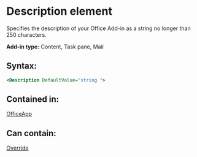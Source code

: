 
# Description element
Specifies the description of your Office Add-in as a string no longer than 250 characters.

 **Add-in type:** Content, Task pane, Mail


## Syntax:


```XML
<Description DefaultValue="string ">
```


## Contained in:

[OfficeApp](https://dev.office.com/reference/add-ins/manifest/officeapp)


## Can contain:

[Override](https://dev.office.com/reference/add-ins/manifest/override)

